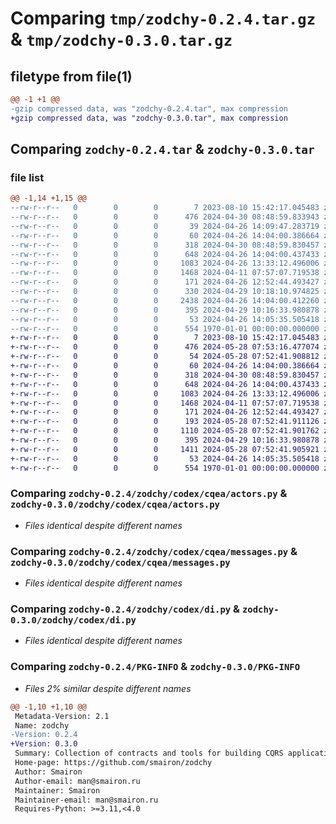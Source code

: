 # Comparing `tmp/zodchy-0.2.4.tar.gz` & `tmp/zodchy-0.3.0.tar.gz`

## filetype from file(1)

```diff
@@ -1 +1 @@
-gzip compressed data, was "zodchy-0.2.4.tar", max compression
+gzip compressed data, was "zodchy-0.3.0.tar", max compression
```

## Comparing `zodchy-0.2.4.tar` & `zodchy-0.3.0.tar`

### file list

```diff
@@ -1,14 +1,15 @@
--rw-r--r--   0        0        0        7 2023-08-10 15:42:17.045483 zodchy-0.2.4/README.md
--rw-r--r--   0        0        0      476 2024-04-30 08:48:59.833943 zodchy-0.2.4/pyproject.toml
--rw-r--r--   0        0        0       39 2024-04-26 14:09:47.283719 zodchy-0.2.4/zodchy/__init__.py
--rw-r--r--   0        0        0       60 2024-04-26 14:04:00.386664 zodchy-0.2.4/zodchy/codex/__init__.py
--rw-r--r--   0        0        0      318 2024-04-30 08:48:59.830457 zodchy-0.2.4/zodchy/codex/cqea/__init__.py
--rw-r--r--   0        0        0      648 2024-04-26 14:04:00.437433 zodchy-0.2.4/zodchy/codex/cqea/actors.py
--rw-r--r--   0        0        0     1083 2024-04-26 13:33:12.496006 zodchy-0.2.4/zodchy/codex/cqea/messages.py
--rw-r--r--   0        0        0     1468 2024-04-11 07:57:07.719538 zodchy-0.2.4/zodchy/codex/di.py
--rw-r--r--   0        0        0      171 2024-04-26 12:52:44.493427 zodchy-0.2.4/zodchy/codex/identity.py
--rw-r--r--   0        0        0      330 2024-04-29 10:18:10.974825 zodchy-0.2.4/zodchy/codex/query/__init__.py
--rw-r--r--   0        0        0     2438 2024-04-26 14:04:00.412260 zodchy-0.2.4/zodchy/codex/query/bits.py
--rw-r--r--   0        0        0      395 2024-04-29 10:16:33.980878 zodchy-0.2.4/zodchy/codex/query/parsing.py
--rw-r--r--   0        0        0       53 2024-04-26 14:05:35.505418 zodchy-0.2.4/zodchy/types.py
--rw-r--r--   0        0        0      554 1970-01-01 00:00:00.000000 zodchy-0.2.4/PKG-INFO
+-rw-r--r--   0        0        0        7 2023-08-10 15:42:17.045483 zodchy-0.3.0/README.md
+-rw-r--r--   0        0        0      476 2024-05-28 07:53:16.477074 zodchy-0.3.0/pyproject.toml
+-rw-r--r--   0        0        0       54 2024-05-28 07:52:41.908812 zodchy-0.3.0/zodchy/__init__.py
+-rw-r--r--   0        0        0       60 2024-04-26 14:04:00.386664 zodchy-0.3.0/zodchy/codex/__init__.py
+-rw-r--r--   0        0        0      318 2024-04-30 08:48:59.830457 zodchy-0.3.0/zodchy/codex/cqea/__init__.py
+-rw-r--r--   0        0        0      648 2024-04-26 14:04:00.437433 zodchy-0.3.0/zodchy/codex/cqea/actors.py
+-rw-r--r--   0        0        0     1083 2024-04-26 13:33:12.496006 zodchy-0.3.0/zodchy/codex/cqea/messages.py
+-rw-r--r--   0        0        0     1468 2024-04-11 07:57:07.719538 zodchy-0.3.0/zodchy/codex/di.py
+-rw-r--r--   0        0        0      171 2024-04-26 12:52:44.493427 zodchy-0.3.0/zodchy/codex/identity.py
+-rw-r--r--   0        0        0      193 2024-05-28 07:52:41.911126 zodchy-0.3.0/zodchy/codex/query/__init__.py
+-rw-r--r--   0        0        0     1110 2024-05-28 07:52:41.901762 zodchy-0.3.0/zodchy/codex/query/bits.py
+-rw-r--r--   0        0        0      395 2024-04-29 10:16:33.980878 zodchy-0.3.0/zodchy/codex/query/parsing.py
+-rw-r--r--   0        0        0     1411 2024-05-28 07:52:41.905921 zodchy-0.3.0/zodchy/operators.py
+-rw-r--r--   0        0        0       53 2024-04-26 14:05:35.505418 zodchy-0.3.0/zodchy/types.py
+-rw-r--r--   0        0        0      554 1970-01-01 00:00:00.000000 zodchy-0.3.0/PKG-INFO
```

### Comparing `zodchy-0.2.4/zodchy/codex/cqea/actors.py` & `zodchy-0.3.0/zodchy/codex/cqea/actors.py`

 * *Files identical despite different names*

### Comparing `zodchy-0.2.4/zodchy/codex/cqea/messages.py` & `zodchy-0.3.0/zodchy/codex/cqea/messages.py`

 * *Files identical despite different names*

### Comparing `zodchy-0.2.4/zodchy/codex/di.py` & `zodchy-0.3.0/zodchy/codex/di.py`

 * *Files identical despite different names*

### Comparing `zodchy-0.2.4/PKG-INFO` & `zodchy-0.3.0/PKG-INFO`

 * *Files 2% similar despite different names*

```diff
@@ -1,10 +1,10 @@
 Metadata-Version: 2.1
 Name: zodchy
-Version: 0.2.4
+Version: 0.3.0
 Summary: Collection of contracts and tools for building CQRS applications
 Home-page: https://github.com/smairon/zodchy
 Author: Smairon
 Author-email: man@smairon.ru
 Maintainer: Smairon
 Maintainer-email: man@smairon.ru
 Requires-Python: >=3.11,<4.0
```

